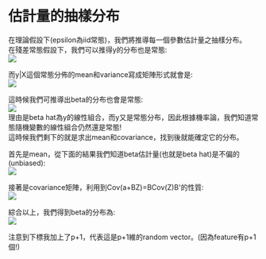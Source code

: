 # 估計量的抽樣分布
在理論假設下(epsilon為iid常態)，我們將推導每一個參數估計量之抽樣分布。  
在殘差常態假設下，我們可以推得y的分布也是常態:  
<img src="https://latex.codecogs.com/png.image?\inline&space;\dpi{110}\varepsilon_1...\varepsilon_n&space;\overset{iid}{\sim&space;}&space;N(0,\sigma^2)&space;\\i.e.&space;\&space;\varepsilon&space;\sim&space;&space;N(O_{n&space;\cdot&space;n},\sigma^2I_{n&space;\cdot&space;n})&space;" />  

而y|X這個常態分佈的mean和variance寫成矩陣形式就會是:  
<img src="https://latex.codecogs.com/png.image?\inline&space;\dpi{110}y_i|x_i\sim&space;N(x_{i}'\beta&space;,&space;\sigma^2)&space;\\\Rightarrow&space;E(y|X)=X\beta&space;\&space;&space;;&space;\&space;Cov(y|X)=\sigma^2&space;I_{n&space;\cdot&space;n}" />  

這時候我們可推導出beta的分布也會是常態:  
<img src="https://latex.codecogs.com/png.image?\inline&space;\dpi{110}\\\because&space;\hat{\beta}=(X'X)^{-1}X'y&space;\\\therefore&space;\hat{\beta}&space;\sim&space;Normal&space;\&space;Distribution" />  
理由是beta hat為y的線性組合，而y又是常態分布，因此根據機率論，我們知道常態隨機變數的線性組合仍然還是常態!  
這時候我們剩下的就是求出mean和covariance，找到後就能確定它的分布。  

首先是mean，從下面的結果我們知道beta估計量(也就是beta hat)是不偏的(unbiased):  
<img src="https://latex.codecogs.com/png.image?\inline&space;\dpi{110}E(\hat{\beta})=(X'X)^{-1}X'E(y)=(X'X)^{-1}X'X\beta&space;=\beta&space;" />  

接著是covariance矩陣，利用到Cov(a+BZ)=BCov(Z)B'的性質:  
<img src="https://latex.codecogs.com/png.image?\inline&space;\dpi{110}Cov(\hat{\beta&space;})=(X'X)^{-1}X'Cov(y)((X'X)^{-1}X')'=\sigma^2(X'X)^{-1}" />  

綜合以上，我們得到beta的分布為:  
<img src="https://latex.codecogs.com/png.image?\inline&space;\dpi{110}\hat{\beta}&space;\sim&space;N_{p&plus;1}(\beta,&space;\sigma^2(X'X)^{-1})" />  

注意到下標我加上了p+1，代表這是p+1維的random vector。(因為feature有p+1個!)  
